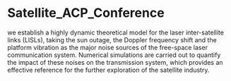 # Satellite_ACP_Conference
we establish a highly dynamic theoretical model for the laser inter-satellite links (LISLs), taking the sun outage, the Doppler frequency shift and the platform vibration as the major noise sources of the free-space laser communication system. Numerical simulations are carried out to quantify the impact of these noises on the transmission system, which provides an effective reference for the further exploration of the satellite industry.
